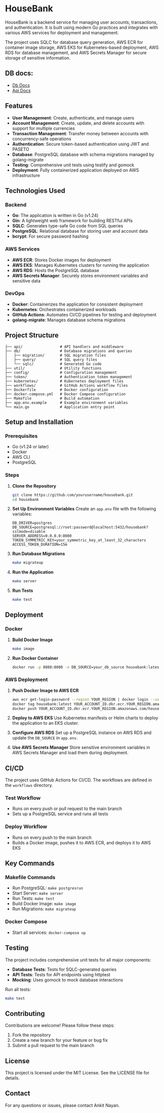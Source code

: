# HouseBank

HouseBank is a backend service for managing user accounts, transactions, and authentication. It is built using modern Go practices and integrates with various AWS services for deployment and management.

The project uses SQLC for database query generation, AWS ECR for container image storage, AWS EKS for Kubernetes-based deployment, AWS RDS for database management, and AWS Secrets Manager for secure storage of sensitive information.

## DB docs:
- [Db Docs]("https://dbdocs.io/ankitnayan83/HouseBank")
- [Api Docs]("https://app.swaggerhub.com/apis-docs/personal-05c/House_Bank_Api/1.0)

## Features

- **User Management**: Create, authenticate, and manage users
- **Account Management**: Create, update, and delete accounts with support for multiple currencies
- **Transaction Management**: Transfer money between accounts with concurrency-safe operations
- **Authentication**: Secure token-based authentication using JWT and PASETO
- **Database**: PostgreSQL database with schema migrations managed by golang-migrate
- **Testing**: Comprehensive unit tests using testify and gomock
- **Deployment**: Fully containerized application deployed on AWS infrastructure

## Technologies Used

### Backend
- **Go**: The application is written in Go (v1.24)
- **Gin**: A lightweight web framework for building RESTful APIs
- **SQLC**: Generates type-safe Go code from SQL queries
- **PostgreSQL**: Relational database for storing user and account data
- **bcrypt**: For secure password hashing

### AWS Services
- **AWS ECR**: Stores Docker images for deployment
- **AWS EKS**: Manages Kubernetes clusters for running the application
- **AWS RDS**: Hosts the PostgreSQL database
- **AWS Secrets Manager**: Securely stores environment variables and sensitive data

### DevOps
- **Docker**: Containerizes the application for consistent deployment
- **Kubernetes**: Orchestrates containerized workloads
- **GitHub Actions**: Automates CI/CD pipelines for testing and deployment
- **golang-migrate**: Manages database schema migrations

## Project Structure

```
├── api/                 # API handlers and middleware
├── db/                  # Database migrations and queries
│   ├── migration/       # SQL migration files
│   ├── query/           # SQL query files
│   └── sqlc/            # Generated Go code
├── util/                # Utility functions
├── config/              # Configuration management
├── token/               # Authentication token management
├── kubernetes/          # Kubernetes deployment files
├── workflows/           # GitHub Actions workflow files
├── Dockerfile           # Docker configuration
├── docker-compose.yml   # Docker Compose configuration
├── Makefile             # Build automation
├── app.env.example      # Example environment variables
└── main.go              # Application entry point
```

## Setup and Installation

### Prerequisites
- Go (v1.24 or later)
- Docker
- AWS CLI
- PostgreSQL

### Steps

1. **Clone the Repository**
   ```bash
   git clone https://github.com/yourusername/housebank.git
   cd housebank
   ```

2. **Set Up Environment Variables**
   Create an `app.env` file with the following variables:
   ```
   DB_DRIVER=postgres
   DB_SOURCE=postgresql://root:password@localhost:5432/housebank?sslmode=disable
   SERVER_ADDRESS=0.0.0.0:8080
   TOKEN_SYMMETRIC_KEY=your_symmetric_key_at_least_32_characters
   ACCESS_TOKEN_DURATION=15m
   ```

3. **Run Database Migrations**
   ```bash
   make migrateup
   ```

4. **Run the Application**
   ```bash
   make server
   ```

5. **Run Tests**
   ```bash
   make test
   ```

## Deployment

### Docker

1. **Build Docker Image**
   ```bash
   make image
   ```

2. **Run Docker Container**
   ```bash
   docker run -p 8080:8080 -e DB_SOURCE=your_db_source housebank:latest
   ```

### AWS Deployment

1. **Push Docker Image to AWS ECR**
   ```bash
   aws ecr get-login-password --region YOUR_REGION | docker login --username AWS --password-stdin YOUR_ACCOUNT_ID.dkr.ecr.YOUR_REGION.amazonaws.com
   docker tag housebank:latest YOUR_ACCOUNT_ID.dkr.ecr.YOUR_REGION.amazonaws.com/housebank:latest
   docker push YOUR_ACCOUNT_ID.dkr.ecr.YOUR_REGION.amazonaws.com/housebank:latest
   ```

2. **Deploy to AWS EKS**
   Use Kubernetes manifests or Helm charts to deploy the application to an EKS cluster.

3. **Configure AWS RDS**
   Set up a PostgreSQL instance on AWS RDS and update the `DB_SOURCE` in `app.env`.

4. **Use AWS Secrets Manager**
   Store sensitive environment variables in AWS Secrets Manager and load them during deployment.

## CI/CD

The project uses GitHub Actions for CI/CD. The workflows are defined in the `workflows` directory.

### Test Workflow
- Runs on every push or pull request to the main branch
- Sets up a PostgreSQL service and runs all tests

### Deploy Workflow
- Runs on every push to the main branch
- Builds a Docker image, pushes it to AWS ECR, and deploys it to AWS EKS

## Key Commands

### Makefile Commands
- Run PostgreSQL: `make postgresrun`
- Start Server: `make server`
- Run Tests: `make test`
- Build Docker Image: `make image`
- Run Migrations: `make migrateup`

### Docker Compose
- Start all services: `docker-compose up`

## Testing

The project includes comprehensive unit tests for all major components:
- **Database Tests**: Tests for SQLC-generated queries
- **API Tests**: Tests for API endpoints using httptest
- **Mocking**: Uses gomock to mock database interactions

Run all tests:
```bash
make test
```

## Contributing

Contributions are welcome! Please follow these steps:
1. Fork the repository
2. Create a new branch for your feature or bug fix
3. Submit a pull request to the main branch

## License

This project is licensed under the MIT License. See the LICENSE file for details.

## Contact

For any questions or issues, please contact Ankit Nayan.
